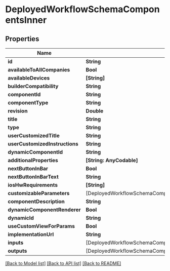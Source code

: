 # DeployedWorkflowSchemaComponentsInner

## Properties
Name | Type | Description | Notes
------------ | ------------- | ------------- | -------------
**id** | **String** |  | 
**availableToAllCompanies** | **Bool** |  | 
**availableDevices** | **[String]** |  | 
**builderCompatibility** | **String** |  | 
**componentId** | **String** |  | 
**componentType** | **String** |  | 
**revision** | **Double** |  | 
**title** | **String** |  | 
**type** | **String** |  | 
**userCustomizedTitle** | **String** |  | 
**userCustomizedInstructions** | **String** |  | 
**dynamicComponentId** | **String** |  | 
**additionalProperties** | **[String: AnyCodable]** |  | [optional] 
**nextButtonInBar** | **Bool** |  | [optional] 
**nextButtonInBarText** | **String** |  | [optional] 
**iosHwRequirements** | **[String]** |  | [optional] 
**customizableParameters** | [DeployedWorkflowSchemaComponentsInnerCustomizableParametersInner] |  | [optional] 
**componentDescription** | **String** |  | 
**dynamicComponentRenderer** | **Bool** |  | 
**dynamicId** | **String** |  | 
**useCustomViewForParams** | **Bool** |  | 
**implementationUrl** | **String** |  | 
**inputs** | [DeployedWorkflowSchemaComponentsInnerInputsInner] |  | [optional] 
**outputs** | [DeployedWorkflowSchemaComponentsInnerOutputsInner] |  | [optional] 

[[Back to Model list]](../README.md#documentation-for-models) [[Back to API list]](../README.md#documentation-for-api-endpoints) [[Back to README]](../README.md)


